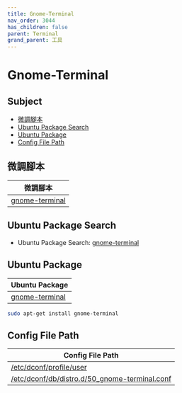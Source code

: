 ```yaml
---
title: Gnome-Terminal
nav_order: 3044
has_children: false
parent: Terminal
grand_parent: 工具
---
```



# Gnome-Terminal


## Subject

* [微調腳本](#微調腳本)
* [Ubuntu Package Search](#ubuntu-package-search)
* [Ubuntu Package](#ubuntu-package)
* [Config File Path](#config-file-path)


## 微調腳本

| 微調腳本 |
| --- |
| [gnome-terminal](https://github.com/samwhelp/ubuntu-gnome-flashback-adjustment/tree/main/prototype/main/tool-config/part/gnome-terminal) |


## Ubuntu Package Search

* Ubuntu Package Search: [gnome-terminal](https://packages.ubuntu.com/search?keywords=gnome-terminal)


## Ubuntu Package

| Ubuntu Package |
| -------------- |
| [gnome-terminal](https://packages.ubuntu.com/noble/gnome-terminal) |

``` sh
sudo apt-get install gnome-terminal
```


## Config File Path

| Config File Path |
| ---------------- |
| [/etc/dconf/profile/user](https://github.com/samwhelp/ubuntu-gnome-flashback-adjustment/tree/main/prototype/main/tool-config/part/gnome-terminal/asset/overlay/etc/dconf/profile/user) |
| [/etc/dconf/db/distro.d/50_gnome-terminal.conf](https://github.com/samwhelp/ubuntu-gnome-flashback-adjustment/tree/main/prototype/main/tool-config/part/gnome-terminal/asset/overlay/etc/dconf/db/distro.d/50_gnome-terminal.conf) |
